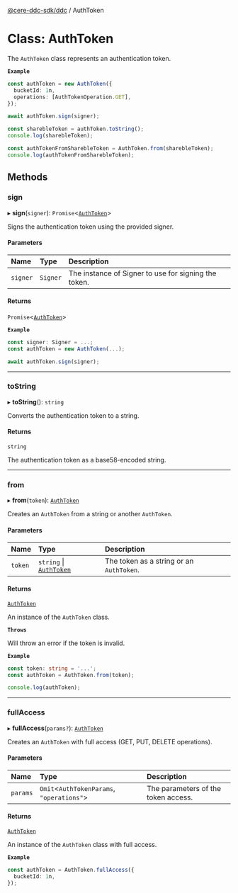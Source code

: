 [@cere-ddc-sdk/ddc](../README.md) / AuthToken

# Class: AuthToken

The `AuthToken` class represents an authentication token.

**`Example`**

```typescript
const authToken = new AuthToken({
  bucketId: 1n,
  operations: [AuthTokenOperation.GET],
});

await authToken.sign(signer);

const sharebleToken = authToken.toString();
console.log(sharebleToken);

const authTokenFromSharebleToken = AuthToken.from(sharebleToken);
console.log(authTokenFromSharebleToken);
```

## Methods

### sign

▸ **sign**(`signer`): `Promise`\<[`AuthToken`](AuthToken.md)\>

Signs the authentication token using the provided signer.

#### Parameters

| Name | Type | Description |
| :------ | :------ | :------ |
| `signer` | `Signer` | The instance of Signer to use for signing the token. |

#### Returns

`Promise`\<[`AuthToken`](AuthToken.md)\>

**`Example`**

```typescript
const signer: Signer = ...;
const authToken = new AuthToken(...);

await authToken.sign(signer);
```

___

### toString

▸ **toString**(): `string`

Converts the authentication token to a string.

#### Returns

`string`

The authentication token as a base58-encoded string.

___

### from

▸ **from**(`token`): [`AuthToken`](AuthToken.md)

Creates an `AuthToken` from a string or another `AuthToken`.

#### Parameters

| Name | Type | Description |
| :------ | :------ | :------ |
| `token` | `string` \| [`AuthToken`](AuthToken.md) | The token as a string or an `AuthToken`. |

#### Returns

[`AuthToken`](AuthToken.md)

An instance of the `AuthToken` class.

**`Throws`**

Will throw an error if the token is invalid.

**`Example`**

```typescript
const token: string = '...';
const authToken = AuthToken.from(token);

console.log(authToken);
```

___

### fullAccess

▸ **fullAccess**(`params?`): [`AuthToken`](AuthToken.md)

Creates an `AuthToken` with full access (GET, PUT, DELETE operations).

#### Parameters

| Name | Type | Description |
| :------ | :------ | :------ |
| `params` | `Omit`\<`AuthTokenParams`, ``"operations"``\> | The parameters of the token access. |

#### Returns

[`AuthToken`](AuthToken.md)

An instance of the `AuthToken` class with full access.

**`Example`**

```typescript
const authToken = AuthToken.fullAccess({
  bucketId: 1n,
});
```
